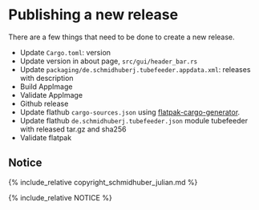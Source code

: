 # Publishing a new release

There are a few things that need to be done to create a new release.

- Update `Cargo.toml`: version
- Update version in about page, `src/gui/header_bar.rs`
- Update `packaging/de.schmidhuberj.tubefeeder.appdata.xml`: releases with description
- Build AppImage
- Validate AppImage
- Github release
- Update flathub `cargo-sources.json` using [flatpak-cargo-generator](https://github.com/flatpak/flatpak-builder-tools/tree/master/cargo).
- Update flathub `de.schmidhuberj.tubefeeder.json` module tubefeeder with released tar.gz and sha256
- Validate flatpak

## Notice

{% include_relative copyright_schmidhuber_julian.md %}

{% include_relative NOTICE %}
